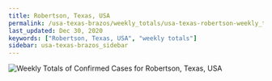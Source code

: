 ```yaml
---
title: Robertson, Texas, USA
permalink: /usa-texas-brazos/weekly_totals/usa-texas-robertson-weekly_totals.html
last_updated: Dec 30, 2020
keywords: ["Robertson, Texas, USA", "weekly totals"]
sidebar: usa-texas-brazos_sidebar
---
```


![Weekly Totals of Confirmed Cases for Robertson, Texas, USA](/covid_tracker/images/graphs/usa-texas-robertson-weekly_totals_graph.png)
